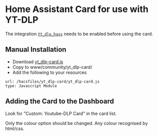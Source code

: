 # Home Assistant Card for use with YT-DLP

The integration [`Yt_dlp_hass`](https://github.com/ybk5053/yt_dlp_hass) needs to be enabled before using the card.

## Manual Installation

- Download [yt_dlp-card.js](https://github.com/ybk5053/yt_dlp-card/blob/main/dist/yt_dlp-card.js)
- Copy to www/community/yt_dlp-card/
- Add the following to your resources

```text
url: /hacsfiles/yt_dlp-card/yt_dlp-card.js
type: Javascript Module
```

## Adding the Card to the Dashboard

Look for "Custom: Youtube-DLP Card" in the card list.

Only the colour option should be changed. Any colour recognised by html/css.

